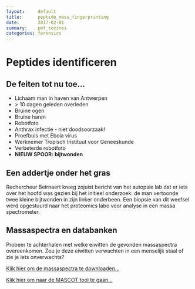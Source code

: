 ```yaml
---
layout:     default
title:      peptide_mass_fingerprinting
date:       2017-02-01
summary:    pmf_toxines
categories: forensics
---
```


# Peptides identificeren

## De feiten tot nu toe...

- Lichaam man in haven van Antwerpen
- \> 10 dagen geleden overleden
- Bruine ogen
- Bruine haren
- Robotfoto
- Anthrax infectie - niet doodsoorzaak!
- Proefbuis met Ebola virus
- Werknemer Tropisch Instituut voor Geneeskunde
- Verbeterde robotfoto
- **NIEUW SPOOR: bijtwonden**


## Een addertje onder het gras

Rechercheur Beirnaert kreeg zojuist bericht van het autopsie lab dat er iets over het hoofd was gezien bij het initieel onderzoek: de man vertoonde twee kleine bijtwonden in zijn linker onderbeen. Een biopsie van dit weefsel werd opgestuurd naar het proteomics labo voor analyse in een massa spectrometer.

## Massaspectra en databanken
Probeer te achterhalen met welke eiwitten de gevonden massaspectra overeenkomen. Zou je deze eiwitten verwachten in een menselijk staal of zie je iets onverwachts?

[Klik hier om de massaspectra te downloaden...](https://biodatamining.github.io/BioCluedo/data/pmf_data.zip)

[Klik hier om naar de MASCOT tool te gaan...](http://www.matrixscience.com/cgi/search_form.pl?FORMVER=2&SEARCH=PMF/)
